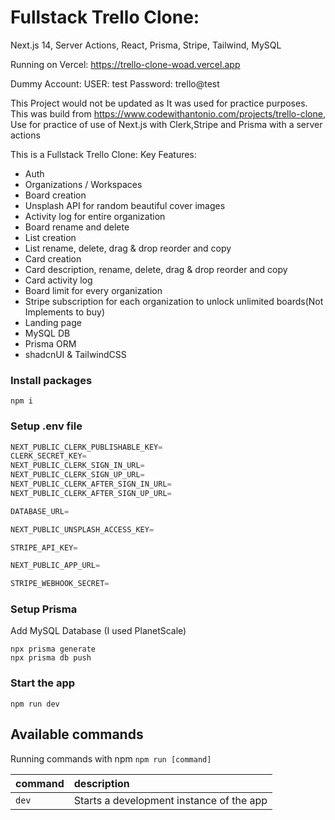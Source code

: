 # Fullstack Trello Clone:
Next.js 14, Server Actions, React, Prisma, Stripe, Tailwind, MySQL

Running on Vercel: https://trello-clone-woad.vercel.app

Dummy Account:
USER: test
Password: trello@test

 This Project would not be updated as It was used for practice purposes. This was build from https://www.codewithantonio.com/projects/trello-clone, Use for practice of use of Next.js with Clerk,Stripe and Prisma with a server actions

This is a Fullstack Trello Clone:
Key Features:
- Auth 
- Organizations / Workspaces
- Board creation
- Unsplash API for random beautiful cover images
- Activity log for entire organization
- Board rename and delete
- List creation
- List rename, delete, drag & drop reorder and copy
- Card creation
- Card description, rename, delete, drag & drop reorder and copy
- Card activity log
- Board limit for every organization
- Stripe subscription for each organization to unlock unlimited boards(Not Implements to     buy)
- Landing page
- MySQL DB
- Prisma ORM
- shadcnUI & TailwindCSS

### Install packages

```shell
npm i
```

### Setup .env file

```js
NEXT_PUBLIC_CLERK_PUBLISHABLE_KEY=
CLERK_SECRET_KEY=
NEXT_PUBLIC_CLERK_SIGN_IN_URL=
NEXT_PUBLIC_CLERK_SIGN_UP_URL=
NEXT_PUBLIC_CLERK_AFTER_SIGN_IN_URL=
NEXT_PUBLIC_CLERK_AFTER_SIGN_UP_URL=

DATABASE_URL=

NEXT_PUBLIC_UNSPLASH_ACCESS_KEY=

STRIPE_API_KEY=

NEXT_PUBLIC_APP_URL=

STRIPE_WEBHOOK_SECRET=
```

### Setup Prisma

Add MySQL Database (I used PlanetScale)

```shell
npx prisma generate
npx prisma db push

```

### Start the app

```shell
npm run dev
```

## Available commands

Running commands with npm `npm run [command]`

| command         | description                              |
| :-------------- | :--------------------------------------- |
| `dev`           | Starts a development instance of the app |
